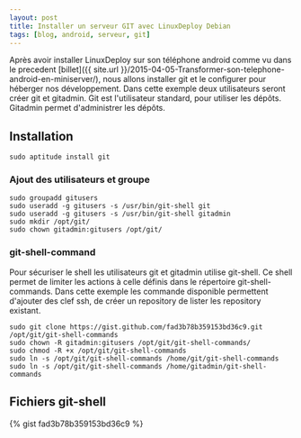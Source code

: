 ```yaml
---
layout: post
title: Installer un serveur GIT avec LinuxDeploy Debian
tags: [blog, android, serveur, git]
---
```


Après avoir installer LinuxDeploy sur son téléphone android comme vu dans le precedent [billet]({{ site.url }}/2015-04-05-Transformer-son-telephone-android-en-miniserver/),
nous allons installer git et le configurer pour héberger nos développement. Dans cette exemple deux utilisateurs seront créer git et gitadmin.
Git est l'utilisateur standard, pour utiliser les dépôts. Gitadmin permet d'administrer les dépôts.

## Installation

    sudo aptitude install git

### Ajout des utilisateurs et groupe

    sudo groupadd gitusers
    sudo useradd -g gitusers -s /usr/bin/git-shell git
    sudo useradd -g gitusers -s /usr/bin/git-shell gitadmin
    sudo mkdir /opt/git/
    sudo chown gitadmin:gitusers /opt/git/

### git-shell-command

Pour sécuriser le shell les utilisateurs git et gitadmin utilise git-shell.
Ce shell permet de limiter les actions à celle définis dans le répertoire git-shell-commands.
Dans cette exemple les commande disponible permettent d'ajouter des clef ssh, de créer un repository de lister les repository existant.

    sudo git clone https://gist.github.com/fad3b78b359153bd36c9.git /opt/git/git-shell-commands
    sudo chown -R gitadmin:gitusers /opt/git/git-shell-commands/
    sudo chmod -R +x /opt/git/git-shell-commands
    sudo ln -s /opt/git/git-shell-commands /home/git/git-shell-commands
    sudo ln -s /opt/git/git-shell-commands /home/gitadmin/git-shell-commands

## Fichiers git-shell

{% gist fad3b78b359153bd36c9 %}
